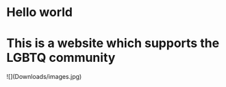 <html>
<header><title>This is title</title></header>
<body>
  <h1>Hello world</h1>
  <h1>This is a website which supports the LGBTQ community</h1>
  ![](Downloads/images.jpg)
</body>
</html>
